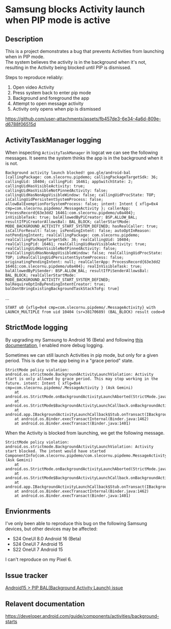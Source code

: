 # Samsung blocks Activity launch when PIP mode is active

## Description
This is a project demonstrates a bug that prevents Activities from launching when in PIP mode.  
The system believes the activity is in the background when it's not, resulting in the Activity being blocked until PIP is dismissed.

Steps to reproduce reliably:
1. Open video Activity
2. Press system back to enter pip mode
3. Background and foreground the app
4. Attempt to open message activity 
5. Activity only opens when pip is dismissed

https://github.com/user-attachments/assets/fb457de3-6e34-4a6d-809e-d6788f06515d

## ActivityTaskManager logging
When inspecting `ActivityTaskManager` in logcat we can see the following messages. It seems the system thinks the app is in the background when it is not.

```
Background activity launch blocked! goo.gle/android-bal [callingPackage: com.slecornu.pipdemo; callingPackageTargetSdk: 36; callingUid: 10404; callingPid: 16461; appSwitchState: 2; callingUidHasVisibleActivity: true; callingUidHasVisibleNotPinnedActivity: false; callingUidHasNonAppVisibleWindow: false; callingUidProcState: TOP; isCallingUidPersistentSystemProcess: false; allowBalExemptionForSystemProcess: false; intent: Intent { xflg=0x4 cmp=com.slecornu.pipdemo/.MessageActivity }; callerApp: ProcessRecord{63e3dd2 16461:com.slecornu.pipdemo/u0a404}; inVisibleTask: true; balAllowedByPiCreator: BSP.ALLOW_BAL; resultIfPiCreatorAllowsBal: BAL_BLOCK; callerStartMode: MODE_BACKGROUND_ACTIVITY_START_SYSTEM_DEFINED; hasRealCaller: true; isCallForResult: false; isPendingIntent: false; autoOptInReason: notPendingIntent; realCallingPackage: com.slecornu.pipdemo; realCallingPackageTargetSdk: 36; realCallingUid: 10404; realCallingPid: 16461; realCallingUidHasVisibleActivity: true; realCallingUidHasVisibleNotPinnedActivity: false; realCallingUidHasNonAppVisibleWindow: false; realCallingUidProcState: TOP; isRealCallingUidPersistentSystemProcess: false; originatingPendingIntent: null; realCallerApp: ProcessRecord{63e3dd2 16461:com.slecornu.pipdemo/u0a404}; realInVisibleTask: true; balAllowedByPiSender: BSP.ALLOW_BAL; resultIfPiSenderAllowsBal: BAL_BLOCK; realCallerStartMode: MODE_BACKGROUND_ACTIVITY_START_SYSTEM_DEFINED; balRequireOptInByPendingIntentCreator: true; balDontBringExistingBackgroundTaskStackToFg: true]
```
...
```
START u0 {xflg=0x4 cmp=com.slecornu.pipdemo/.MessageActivity} with LAUNCH_MULTIPLE from uid 10404 (sr=38170689) (BAL_BLOCK) result code=0
```


## StrictMode logging
By upgrading my Samsung to Android 16 (Beta) and following [this documentation](https://developer.android.com/guide/components/activities/background-starts#strict-mode), I enabled more debug logging.

Sometimes we can still launch Activities in pip mode, but only for a given period. This is due to the app being in a "grace period" state.
```
StrictMode policy violation: android.os.strictmode.BackgroundActivityLaunchViolation: Activity start is only allowed by grace period. This may stop working in the future. intent: Intent { xflg=0x4 cmp=com.slecornu.pipdemo/.MessageActivity } (Ask Gemini)
    at android.os.StrictMode.onBackgroundActivityLaunchAborted(StrictMode.java:2481)
    at android.os.StrictMode$BackgroundActivityLaunchCallback.onBackgroundActivityLaunchAborted(StrictMode.java:2228)
    at android.app.IBackgroundActivityLaunchCallback$Stub.onTransact(IBackgroundActivityLaunchCallback.java:92)
    at android.os.Binder.execTransactInternal(Binder.java:1462)
    at android.os.Binder.execTransact(Binder.java:1401)
```

When the Activity is blocked from launching, we get the following message.
```
StrictMode policy violation: android.os.strictmode.BackgroundActivityLaunchViolation: Activity start blocked. The intent would have started ComponentInfo{com.slecornu.pipdemo/com.slecornu.pipdemo.MessageActivity} (Ask Gemini)
    at android.os.StrictMode.onBackgroundActivityLaunchAborted(StrictMode.java:2481)
    at android.os.StrictMode$BackgroundActivityLaunchCallback.onBackgroundActivityLaunchAborted(StrictMode.java:2228)
    at android.app.IBackgroundActivityLaunchCallback$Stub.onTransact(IBackgroundActivityLaunchCallback.java:92)
    at android.os.Binder.execTransactInternal(Binder.java:1462)
    at android.os.Binder.execTransact(Binder.java:1401)
```


## Envionrments
I've only been able to reproduce this bug on the following Samsung devices, but other devices may be affected:
- S24 OneUI 8.0 Android 16 (Beta)
- S24 OneUI 7 Android 15
- S22 OneUI 7 Android 15

I can't reproduce on my Pixel 6.

## Issue tracker
[Android15 > PIP BAL(Background Activity Launch) issue](https://issuetracker.google.com/issues/444980490)

## Relavent documentation
https://developer.android.com/guide/components/activities/background-starts
